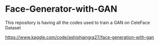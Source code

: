 # Face-Generator-with-GAN
This repository is having all the codes used to train a GAN on CeleFace Dataset


https://www.kaggle.com/code/ashishjangra27/face-generation-with-gan
